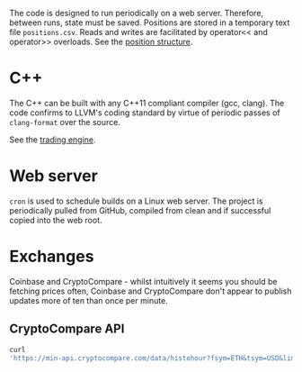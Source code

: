 The code is designed to run periodically on a web server. Therefore, between
runs, state must be saved. Positions are stored in a temporary text file
```positions.csv```. Reads and writes are facilitated by operator<< and
operator>> overloads. See the [position structure](position.h).

# C++
The C++ can be built with any C++11 compliant compiler (gcc, clang). The code
confirms to LLVM's coding standard by virtue of periodic passes of
```clang-format``` over the source.

See the [trading engine](trade.cpp).

# Web server
```cron``` is used to schedule builds on a Linux web server. The project is
periodically pulled from GitHub, compiled from clean and if successful copied
into the web root.

# Exchanges
Coinbase and CryptoCompare - whilst intuitively it seems you should be fetching
prices often, Coinbase and CryptoCompare don't appear to publish updates more
of ten than once per minute.

## CryptoCompare API
```bash
curl
'https://min-api.cryptocompare.com/data/histohour?fsym=ETH&tsym=USD&limit=168&aggregate=1&e=CCCAGG'
```
